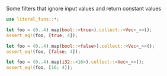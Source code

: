 Some filters that ignore input values and return constant values

```rust
use literal_funs::*;

let foo = (0..4).map(bool::<true>).collect::<Vec<_>>();
assert_eq!(foo, [true; 4]);

let foo = (0..4).map(bool::<false>).collect::<Vec<_>>();
assert_eq!(foo, [false; 4]);

let foo = (0..4).map(i32::<16>).collect::<Vec<_>>();
assert_eq!(foo, [16; 4]);
```
